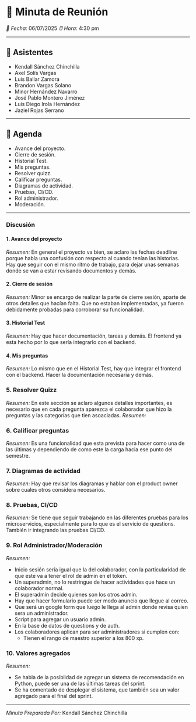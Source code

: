 # 📌 Minuta de Reunión

*📅 Fecha:* 06/07/2025
*⏰ Hora:* 4:30 pm

---

## 👥 Asistentes
- Kendall Sánchez Chinchilla
- Axel Solís Vargas
- Luis Ballar Zamora
- Brandon Vargas Solano
- Minor Hernández Navarro
- José Pablo Montero Jiménez
- Luis Diego Irola Hernández
- Jaziel Rojas Serrano

---

## 📜 Agenda
- Avance del proyecto.
- Cierre de sesión. 
- Historial Test.
- Mis preguntas.
- Resolver quizz.
- Calificar preguntas.
- Diagramas de actividad.
- Pruebas, CI/CD. 
- Rol administrador. 
- Moderación.
---

### Discusión

#### 1. Avance del proyecto
*Resumen:* En general el proyecto va bien, se aclaro las fechas deadline porque había una confusión con respecto al cuando tenían las historias. Hay que seguir con el mismo ritmo de trabajo, para dejar unas semanas donde se van a estar revisando documentos y demás.  
#### 2. Cierre de sesión
*Resumen:* Minor se encargo de realizar la parte de cierre sesión, aparte de otros detalles que hacían falta. Que no estaban implementadas, ya fueron debidamente probadas para corroborar su funcionalidad. 
#### 3. Historial Test
*Resumen:* Hay que hacer documentación, tareas y demás. El frontend ya esta hecho por lo que sería integrarlo con el backend.
#### 4. Mis preguntas
*Resumen:* Lo mismo que en el Historial Test, hay que integrar el frontend con el backend. Hacer la documentación necesaria y demás. 
### 5. Resolver Quizz
*Resumen:* En este sección se aclaro algunos detalles importantes, es necesario que en cada pregunta aparezca el colaborador que hizo la preguntas y las categorías que tien asoaciadas. 
*Resumen:*
### 6. Calificar preguntas
*Resumen:* Es una funcionalidad que esta prevista para hacer como una de las últimas y dependiendo de como este la carga hacia ese punto del semestre.

### 7. Diagramas de actividad 
*Resumen:* Hay que revisar los diagramas y hablar con el product owner sobre cuales otros considera necesarios.

### 8. Pruebas, CI/CD
*Resumen:* Se tiene que seguir trabajando en las diferentes pruebas para los microservicios, especialmente para lo que es el servicio de questions. También ir integrando las pruebas CI/CD. 

### 9. Rol Administrador/Moderación
*Resumen:* 
- Inicio sesión sería igual que la del colaborador, con la particularidad de que este va a tener el rol de admin en el token. 
- Un superadmin, no lo restringue de hacer actividades que hace un colaborador normal.
- El superadmin decide quienes son los otros admin. 
- Hay que hacer formulario puede ser modo anuncio que llegue al correo. 
- Que será un google form que luego le llega al admin donde revisa quien sera un administrador. 
- Script para agregar un usuario admin.
- En la base de datos de questions y de auth. 
- Los colaboradores aplican para ser administradores si cumplen con:
  - Tienen el rango de maestro superior a los 800 xp. 

### 10. Valores agregados
*Resumen:*
- Se habla de la posiblidad de agregar un sistema de recomendación en Python, puede ser una de las últimas tareas del sprint.
- Se ha comentado de desplegar el sistema, que también sea un valor agregado para el final del sprint. 

---

*Minuta Preparada Por:* Kendall Sánchez Chinchilla